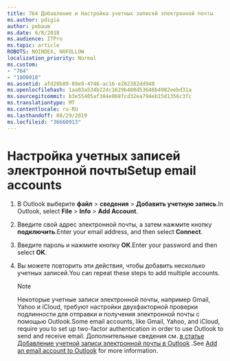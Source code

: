 ```yaml
---
title: 764 Добавление и Настройка учетных записей электронной почты
ms.author: pdigia
author: pebaum
ms.date: 6/8/2018
ms.audience: ITPro
ms.topic: article
ROBOTS: NOINDEX, NOFOLLOW
localization_priority: Normal
ms.custom:
- "764"
- "1800018"
ms.assetid: afd20b89-09e9-4746-ac16-e282382dd948
ms.openlocfilehash: 1aa03a534b224c1629b480d53648b4982eebd31a
ms.sourcegitcommit: b3e55405af384e868fcd32ea794eb15d1356c3fc
ms.translationtype: MT
ms.contentlocale: ru-RU
ms.lasthandoff: 08/29/2019
ms.locfileid: "36660913"
---
```

# <a name="setup-email-accounts"></a><span data-ttu-id="ca6e9-102">Настройка учетных записей электронной почты</span><span class="sxs-lookup"><span data-stu-id="ca6e9-102">Setup email accounts</span></span>

1. <span data-ttu-id="ca6e9-103">В Outlook выберите **файл** > **сведения** > **Добавить учетную запись**.</span><span class="sxs-lookup"><span data-stu-id="ca6e9-103">In Outlook, select **File** > **Info** > **Add Account**.</span></span>

2. <span data-ttu-id="ca6e9-104">Введите свой адрес электронной почты, а затем нажмите кнопку **подключить**.</span><span class="sxs-lookup"><span data-stu-id="ca6e9-104">Enter your email address, and then select **Connect**.</span></span>

3. <span data-ttu-id="ca6e9-105">Введите пароль и нажмите кнопку **ОК**.</span><span class="sxs-lookup"><span data-stu-id="ca6e9-105">Enter your password and then select **OK**.</span></span>

4. <span data-ttu-id="ca6e9-106">Вы можете повторить эти действия, чтобы добавить несколько учетных записей.</span><span class="sxs-lookup"><span data-stu-id="ca6e9-106">You can repeat these steps to add multiple accounts.</span></span>

    > [!NOTE]
    > <span data-ttu-id="ca6e9-107">Некоторые учетные записи электронной почты, например Gmail, Yahoo и iCloud, требуют настройки двухфакторной проверки подлинности для отправки и получения электронной почты с помощью Outlook.</span><span class="sxs-lookup"><span data-stu-id="ca6e9-107">Some email accounts, like Gmail, Yahoo, and iCloud, require you to set up two-factor authentication in order to use Outlook to send and receive email.</span></span> <span data-ttu-id="ca6e9-108">Дополнительные сведения см. [в статье Добавление учетной записи электронной почты в Outlook](https://support.office.com/article/6e27792a-9267-4aa4-8bb6-c84ef146101b.aspx) .</span><span class="sxs-lookup"><span data-stu-id="ca6e9-108">See [Add an email account to Outlook](https://support.office.com/article/6e27792a-9267-4aa4-8bb6-c84ef146101b.aspx) for more information.</span></span>
  